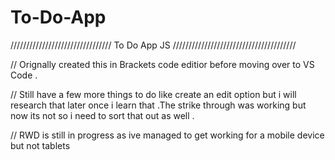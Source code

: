 # To-Do-App 

 //////////////////////////////// To Do App JS ///////////////////////////////////////


// Orignally created this in Brackets code editior before moving over to VS Code . 

// Still have a few more things to do like create an edit option but i will research  that later once i learn that .The strike through was working but now its not so i need to sort that out as well . 

// RWD is still in progress as ive managed to get working for a mobile device but not 
tablets